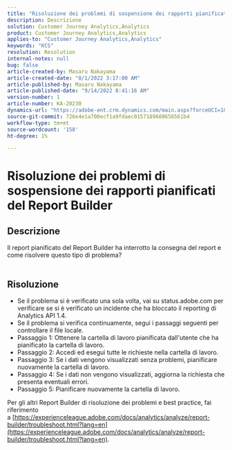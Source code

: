 ```yaml
---
title: "Risoluzione dei problemi di sospensione dei rapporti pianificati del Report Builder"
description: Descrizione
solution: Customer Journey Analytics,Analytics
product: Customer Journey Analytics,Analytics
applies-to: "Customer Journey Analytics,Analytics"
keywords: "KCS"
resolution: Resolution
internal-notes: null
bug: false
article-created-by: Masaru Nakayama
article-created-date: "8/1/2022 3:17:00 AM"
article-published-by: Masaru Nakayama
article-published-date: "9/14/2022 8:41:16 AM"
version-number: 1
article-number: KA-20230
dynamics-url: "https://adobe-ent.crm.dynamics.com/main.aspx?forceUCI=1&pagetype=entityrecord&etn=knowledgearticle&id=bd999166-4811-ed11-b83d-00224808629f"
source-git-commit: 726e4e1a700ecf1a9fdaec0157189680656561b4
workflow-type: tm+mt
source-wordcount: '158'
ht-degree: 1%

---
```


# Risoluzione dei problemi di sospensione dei rapporti pianificati del Report Builder

## Descrizione

Il report pianificato del Report Builder ha interrotto la consegna del report e come risolvere questo tipo di problema?
<br> 

## Risoluzione


- Se il problema si è verificato una sola volta, vai su status.adobe.com per verificare se si è verificato un incidente che ha bloccato il reporting di Analytics API 1.4.
- Se il problema si verifica continuamente, segui i passaggi seguenti per controllare il file locale.
- Passaggio 1: Ottenere la cartella di lavoro pianificata dall&#39;utente che ha pianificato la cartella di lavoro.
- Passaggio 2: Accedi ed esegui tutte le richieste nella cartella di lavoro.
- Passaggio 3: Se i dati vengono visualizzati senza problemi, pianificare nuovamente la cartella di lavoro.
- Passaggio 4: Se i dati non vengono visualizzati, aggiorna la richiesta che presenta eventuali errori.
- Passaggio 5: Pianificare nuovamente la cartella di lavoro.


Per gli altri Report Builder di risoluzione dei problemi e best practice, fai riferimento a [https://experienceleague.adobe.com/docs/analytics/analyze/report-builder/troubleshoot.html?lang=en](https://experienceleague.adobe.com/docs/analytics/analyze/report-builder/troubleshoot.html?lang=en).
